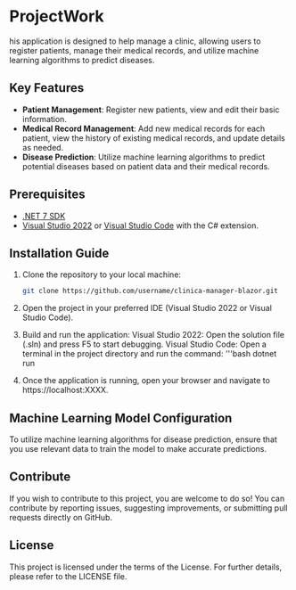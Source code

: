 # ProjectWork

his application is designed to help manage a clinic, allowing users to register patients, manage their medical records, and utilize machine learning algorithms to predict diseases.

## Key Features

- **Patient Management**: Register new patients, view and edit their basic information.
- **Medical Record Management**: Add new medical records for each patient, view the history of existing medical records, and update details as needed.
- **Disease Prediction**: Utilize machine learning algorithms to predict potential diseases based on patient data and their medical records.

## Prerequisites

- [.NET 7 SDK](https://dotnet.microsoft.com/download/dotnet/7.0)
- [Visual Studio 2022](https://visualstudio.microsoft.com/downloads/) or [Visual Studio Code](https://code.visualstudio.com/) with the C# extension.

## Installation Guide

1. Clone the repository to your local machine:

   ```bash
   git clone https://github.com/username/clinica-manager-blazor.git

2. Open the project in your preferred IDE (Visual Studio 2022 or Visual Studio Code).

3. Build and run the application:
    Visual Studio 2022: Open the solution file (.sln) and press F5 to start debugging.
    Visual Studio Code: Open a terminal in the project directory and run the command:
    '''bash
    dotnet run
   
4. Once the application is running, open your browser and navigate to https://localhost:XXXX.

## Machine Learning Model Configuration

To utilize machine learning algorithms for disease prediction, ensure that you use relevant data to train the model to make accurate predictions.

## Contribute

If you wish to contribute to this project, you are welcome to do so! You can contribute by reporting issues, suggesting improvements, or submitting pull requests directly on GitHub.

## License

This project is licensed under the terms of the License. For further details, please refer to the LICENSE file.
